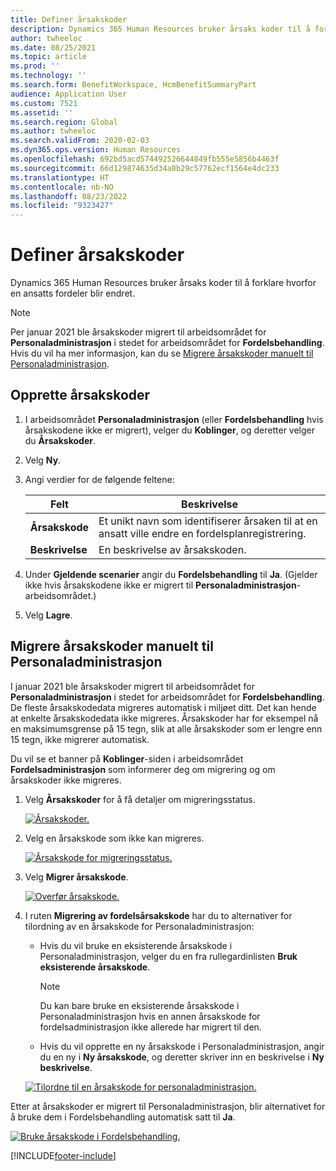 ```yaml
---
title: Definer årsakskoder
description: Dynamics 365 Human Resources bruker årsaks koder til å forklare hvorfor en ansatts fordeler blir endret.
author: twheeloc
ms.date: 08/25/2021
ms.topic: article
ms.prod: ''
ms.technology: ''
ms.search.form: BenefitWorkspace, HcmBenefitSummaryPart
audience: Application User
ms.custom: 7521
ms.assetid: ''
ms.search.region: Global
ms.author: twheeloc
ms.search.validFrom: 2020-02-03
ms.dyn365.ops.version: Human Resources
ms.openlocfilehash: 692bd5acd574492526644849fb555e5856b4463f
ms.sourcegitcommit: 66d129874635d34a8b29c57762ecf1564e4dc233
ms.translationtype: HT
ms.contentlocale: nb-NO
ms.lasthandoff: 08/23/2022
ms.locfileid: "9323427"
---
```

# <a name="set-up-reason-codes"></a>Definer årsakskoder

Dynamics 365 Human Resources bruker årsaks koder til å forklare hvorfor en ansatts fordeler blir endret.

> [!NOTE]
> Per januar 2021 ble årsakskoder migrert til arbeidsområdet for **Personaladministrasjon** i stedet for arbeidsområdet for **Fordelsbehandling**. Hvis du vil ha mer informasjon, kan du se [Migrere årsakskoder manuelt til Personaladministrasjon](hr-benefits-setup-reason-codes.md#manually-migrate-reason-codes-to-personnel-management).

## <a name="create-reason-codes"></a>Opprette årsakskoder

1. I arbeidsområdet **Personaladministrasjon** (eller **Fordelsbehandling** hvis årsakskodene ikke er migrert), velger du **Koblinger**, og deretter velger du **Årsakskoder**.

2. Velg **Ny**.

3. Angi verdier for de følgende feltene:

   | Felt | Beskrivelse |
   | --- | --- |
   | **Årsakskode** | Et unikt navn som identifiserer årsaken til at en ansatt ville endre en fordelsplanregistrering. |
   | **Beskrivelse** | En beskrivelse av årsakskoden. |

4. Under **Gjeldende scenarier** angir du **Fordelsbehandling** til **Ja**. (Gjelder ikke hvis årsakskodene ikke er migrert til **Personaladministrasjon**-arbeidsområdet.)

5. Velg **Lagre**.

## <a name="manually-migrate-reason-codes-to-personnel-management"></a>Migrere årsakskoder manuelt til Personaladministrasjon

I januar 2021 ble årsakskoder migrert til arbeidsområdet for **Personaladministrasjon** i stedet for arbeidsområdet for **Fordelsbehandling**. De fleste årsakskodedata migreres automatisk i miljøet ditt. Det kan hende at enkelte årsakskodedata ikke migreres. Årsakskoder har for eksempel nå en maksimumsgrense på 15 tegn, slik at alle årsakskoder som er lengre enn 15 tegn, ikke migrerer automatisk.

Du vil se et banner på **Koblinger**-siden i arbeidsområdet **Fordelsadministrasjon** som informerer deg om migrering og om årsakskoder ikke migreres.

1. Velg **Årsakskoder** for å få detaljer om migreringsstatus.

   [![Årsakskoder.](./media/hr-benefits-setup-reason-codes-link.png)](./media/hr-benefits-setup-reason-codes-link.png)

2. Velg en årsakskode som ikke kan migreres.

   [![Årsakskode for migreringsstatus.](./media/hr-benefits-setup-reason-codes-status.png)](./media/hr-benefits-setup-reason-codes-status.png)

3. Velg **Migrer årsakskode**.

   [![Overfør årsakskode.](./media/hr-benefits-setup-reason-codes-migrate.png)](./media/hr-benefits-setup-reason-codes-migrate.png)

4. I ruten **Migrering av fordelsårsakskode** har du to alternativer for tilordning av en årsakskode for Personaladministrasjon:

   - Hvis du vil bruke en eksisterende årsakskode i Personaladministrasjon, velger du en fra rullegardinlisten **Bruk eksisterende årsakskode**.
     > [!NOTE]
     > Du kan bare bruke en eksisterende årsakskode i Personaladministrasjon hvis en annen årsakskode for fordelsadministrasjon ikke allerede har migrert til den.
   - Hvis du vil opprette en ny årsakskode i Personaladministrasjon, angir du en ny i **Ny årsakskode**, og deretter skriver inn en beskrivelse i **Ny beskrivelse**.

   [![Tilordne til en årsakskode for personaladministrasjon.](./media/hr-benefits-setup-reason-codes-mapping.png)](./media/hr-benefits-setup-reason-codes-mapping.png)

Etter at årsakskoder er migrert til Personaladministrasjon, blir alternativet for å bruke dem i Fordelsbehandling automatisk satt til **Ja**.

[![Bruke årsakskode i Fordelsbehandling.](./media/hr-benefits-setup-reason-codes-use.png)](./media/hr-benefits-setup-reason-codes-use.png)

[!INCLUDE[footer-include](../includes/footer-banner.md)]
